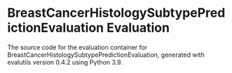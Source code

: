 # BreastCancerHistologySubtypePredictionEvaluation Evaluation

The source code for the evaluation container for
BreastCancerHistologySubtypePredictionEvaluation, generated with
evalutils version 0.4.2
using Python 3.9.
